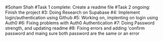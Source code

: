 #Soham Shah
#Task 1 complete: Create a readme file
#Task 2 ongoing: Finish the project
#3: Doing Research on Supabase
#4: Implement login/authentication using Github
#5: Working on, implenting on login using Auth0
#6: Fixing problems with Auth0 Authentication
#7: Doing Password strength, and updating readme
#8: Fixing errors and adding 'confirm password and maing sure both password are the same or an error
